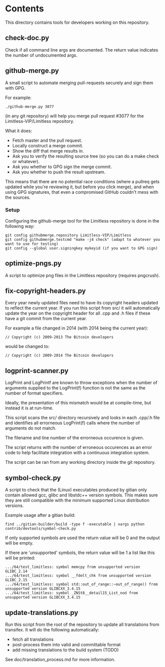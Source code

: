 # Contents

This directory contains tools for developers working on this repository.

## check-doc.py

Check if all command line args are documented. The return value indicates the
number of undocumented args.

## github-merge.py

A small script to automate merging pull-requests securely and sign them with
GPG.

For example:

```
./github-merge.py 3077
```

(in any git repository) will help you merge pull request #3077 for the
Limitless-VIP/Limitless repository.

What it does:

* Fetch master and the pull request.
* Locally construct a merge commit.
* Show the diff that merge results in.
* Ask you to verify the resulting source tree (so you can do a make check or
  whatever).
* Ask you whether to GPG sign the merge commit.
* Ask you whether to push the result upstream.

This means that there are no potential race conditions (where a pullreq gets
updated while you're reviewing it, but before you click merge), and when using
GPG signatures, that even a compromised GitHub couldn't mess with the sources.

### Setup

Configuring the github-merge tool for the Limitless repository is done in the
following way:

```
git config githubmerge.repository Limitless-VIP/Limitless
git config githubmerge.testcmd "make -j4 check" (adapt to whatever you want to use for testing)
git config --global user.signingkey mykeyid (if you want to GPG sign)
```

## optimize-pngs.py

A script to optimize png files in the Limitless repository (requires pngcrush).

## fix-copyright-headers.py

Every year newly updated files need to have its copyright headers updated to
reflect the current year. If you run this script from src/ it will
automatically update the year on the copyright header for all .cpp and .h files
if these have a git commit from the current year.

For example a file changed in 2014 (with 2014 being the current year):

```// Copyright (c) 2009-2013 The Bitcoin developers```

would be changed to:

```// Copyright (c) 2009-2014 The Bitcoin developers```

## logprint-scanner.py

LogPrint and LogPrintf are known to throw exceptions when the number of
arguments supplied to the LogPrint(f) function is not the same as the number of
format specifiers.

Ideally, the presentation of this mismatch would be at compile-time, but
instead it is at run-time.

This script scans the src/ directory recursively and looks in each .cpp/.h file
and identifies all errorneous LogPrint(f) calls where the number of arguments
do not match.

The filename and line number of the errorneous occurence is given.

The script returns with the number of erroneous occurences as an error code to
help facilitate integration with a continuous integration system.

The script can be ran from any working directory inside the git repository.

## symbol-check.py

A script to check that the (Linux) executables produced by gitian only contain
allowed gcc, glibc and libstdc++ version symbols. This makes sure they are
still compatible with the minimum supported Linux distribution versions.

Example usage after a gitian build:

```
find ../gitian-builder/build -type f -executable | xargs python contrib/devtools/symbol-check.py
```

If only supported symbols are used the return value will be 0 and the output
will be empty.

If there are 'unsupported' symbols, the return value will be 1 a list like this
will be printed:

```
.../64/test_limitless: symbol memcpy from unsupported version GLIBC_2.14
.../64/test_limitless: symbol __fdelt_chk from unsupported version GLIBC_2.15
.../64/test_limitless: symbol std::out_of_range::~out_of_range() from unsupported version GLIBCXX_3.4.15
.../64/test_limitless: symbol _ZNSt8__detail15_List_nod from unsupported version GLIBCXX_3.4.15
```

## update-translations.py

Run this script from the root of the repository to update all translations from
transifex. It will do the following automatically:

* fetch all translations
* post-process them into valid and committable format
* add missing translations to the build system (TODO)

See doc/translation_process.md for more information.

